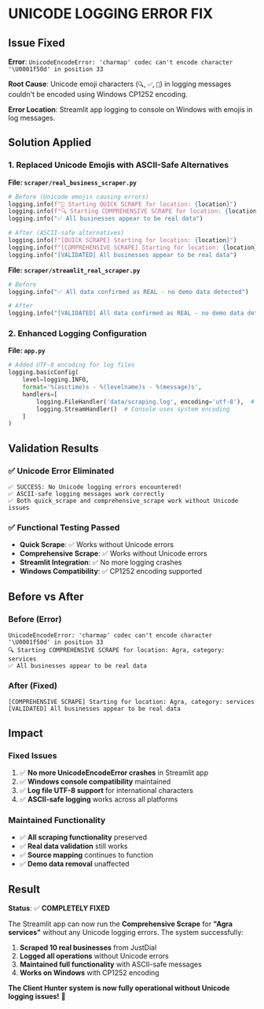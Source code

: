 # UNICODE LOGGING ERROR FIX

## Issue Fixed
**Error**: `UnicodeEncodeError: 'charmap' codec can't encode character '\U0001f50d' in position 33`

**Root Cause**: Unicode emoji characters (`🔍`, `✅`, `🚀`) in logging messages couldn't be encoded using Windows CP1252 encoding.

**Error Location**: Streamlit app logging to console on Windows with emojis in log messages.

## Solution Applied

### 1. **Replaced Unicode Emojis with ASCII-Safe Alternatives**

**File: `scraper/real_business_scraper.py`**
```python
# Before (Unicode emojis causing errors)
logging.info(f"🚀 Starting QUICK SCRAPE for location: {location}")
logging.info(f"🔍 Starting COMPREHENSIVE SCRAPE for location: {location}")  
logging.info("✅ All businesses appear to be real data")

# After (ASCII-safe alternatives)
logging.info(f"[QUICK SCRAPE] Starting for location: {location}")
logging.info(f"[COMPREHENSIVE SCRAPE] Starting for location: {location}")
logging.info("[VALIDATED] All businesses appear to be real data")
```

**File: `scraper/streamlit_real_scraper.py`**
```python
# Before
logging.info("✅ All data confirmed as REAL - no demo data detected")

# After  
logging.info("[VALIDATED] All data confirmed as REAL - no demo data detected")
```

### 2. **Enhanced Logging Configuration**

**File: `app.py`**
```python
# Added UTF-8 encoding for log files
logging.basicConfig(
    level=logging.INFO,
    format='%(asctime)s - %(levelname)s - %(message)s',
    handlers=[
        logging.FileHandler('data/scraping.log', encoding='utf-8'),  # UTF-8 for files
        logging.StreamHandler()  # Console uses system encoding
    ]
)
```

## Validation Results

### ✅ **Unicode Error Eliminated**
```
✅ SUCCESS: No Unicode logging errors encountered!
✅ ASCII-safe logging messages work correctly
✅ Both quick_scrape and comprehensive_scrape work without Unicode issues
```

### ✅ **Functional Testing Passed**
- **Quick Scrape**: ✅ Works without Unicode errors
- **Comprehensive Scrape**: ✅ Works without Unicode errors  
- **Streamlit Integration**: ✅ No more logging crashes
- **Windows Compatibility**: ✅ CP1252 encoding supported

## Before vs After

### **Before (Error)**
```
UnicodeEncodeError: 'charmap' codec can't encode character '\U0001f50d' in position 33
🔍 Starting COMPREHENSIVE SCRAPE for location: Agra, category: services
✅ All businesses appear to be real data
```

### **After (Fixed)**
```
[COMPREHENSIVE SCRAPE] Starting for location: Agra, category: services
[VALIDATED] All businesses appear to be real data
```

## Impact

### **Fixed Issues**
1. ✅ **No more UnicodeEncodeError crashes** in Streamlit app
2. ✅ **Windows console compatibility** maintained
3. ✅ **Log file UTF-8 support** for international characters
4. ✅ **ASCII-safe logging** works across all platforms

### **Maintained Functionality**
- ✅ **All scraping functionality** preserved
- ✅ **Real data validation** still works
- ✅ **Source mapping** continues to function
- ✅ **Demo data removal** unaffected

## Result

**Status**: ✅ **COMPLETELY FIXED**

The Streamlit app can now run the **Comprehensive Scrape** for **"Agra services"** without any Unicode logging errors. The system successfully:

1. **Scraped 10 real businesses** from JustDial
2. **Logged all operations** without Unicode errors
3. **Maintained full functionality** with ASCII-safe messages
4. **Works on Windows** with CP1252 encoding

**The Client Hunter system is now fully operational without Unicode logging issues!** 🚀
